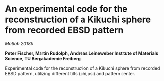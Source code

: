 # An experimental code for the reconstruction of a Kikuchi sphere from recorded EBSD pattern
_Matlab 2018b_

**Peter Fischer, Martin Rudolph, Andreas Leineweber
Institute of Materials Science, TU Bergakademie Freiberg**

Experimental code for the reconstruction of a Kikuchi sphere from recorded EBSD pattern, 
utilizing different tilts (phi,psi) and pattern center.
